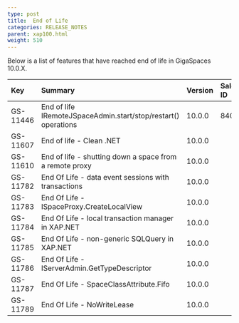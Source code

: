 ```yaml
---
type: post
title:  End of Life
categories: RELEASE_NOTES
parent: xap100.html
weight: 510
---
```




Below is a list of features that have reached end of life in GigaSpaces 10.0.X.



| Key | Summary | Version | SalesForce ID | Platform/s |
|:-------|:------|:------------|:------------|:----------|
| GS-11446 | End of life IRemoteJSpaceAdmin.start/stop/restart() operations | 10.0.0 | 8407 | All |
| GS-11607 | End of life - Clean .NET | 10.0.0 | | .NET |
| GS-11610 | End of life - shutting down a space from a remote proxy | 10.0.0 | | All |
| GS-11782 | End Of Life - data event sessions with transactions | 10.0.0 | | .NET |
| GS-11783 | End Of Life - ISpaceProxy.CreateLocalView | 10.0.0 | | .NET |
| GS-11784 | End Of Life - local transaction manager in XAP.NET | 10.0.0 | | .NET |
| GS-11785 | End Of Life - non-generic SQLQuery in XAP.NET | 10.0.0 | | .NET |
| GS-11786 | End Of Life - IServerAdmin.GetTypeDescriptor | 10.0.0 | | .NET |
| GS-11787 | End Of Life - SpaceClassAttribute.Fifo | 10.0.0 | | .NET |
| GS-11789 | End Of Life - NoWriteLease | 10.0.0 | | All |
